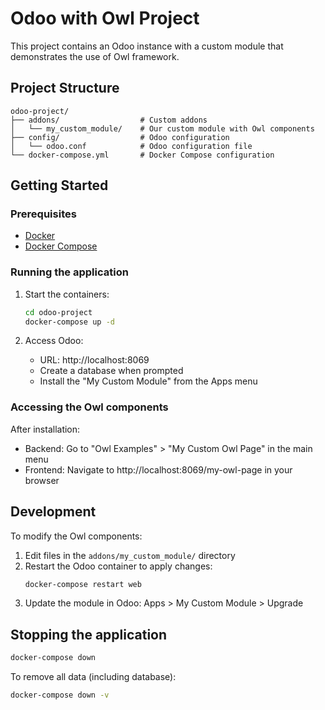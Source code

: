 # Odoo with Owl Project

This project contains an Odoo instance with a custom module that demonstrates the use of Owl framework.

## Project Structure

```
odoo-project/
├── addons/                  # Custom addons
│   └── my_custom_module/    # Our custom module with Owl components
├── config/                  # Odoo configuration
│   └── odoo.conf            # Odoo configuration file
└── docker-compose.yml       # Docker Compose configuration
```

## Getting Started

### Prerequisites

- [Docker](https://www.docker.com/get-started)
- [Docker Compose](https://docs.docker.com/compose/install/)

### Running the application

1. Start the containers:
   ```bash
   cd odoo-project
   docker-compose up -d
   ```

2. Access Odoo:
   - URL: http://localhost:8069
   - Create a database when prompted
   - Install the "My Custom Module" from the Apps menu

### Accessing the Owl components

After installation:

- Backend: Go to "Owl Examples" > "My Custom Owl Page" in the main menu
- Frontend: Navigate to http://localhost:8069/my-owl-page in your browser

## Development

To modify the Owl components:

1. Edit files in the `addons/my_custom_module/` directory
2. Restart the Odoo container to apply changes:
   ```bash
   docker-compose restart web
   ```
3. Update the module in Odoo: Apps > My Custom Module > Upgrade

## Stopping the application

```bash
docker-compose down
```

To remove all data (including database):
```bash
docker-compose down -v
```
